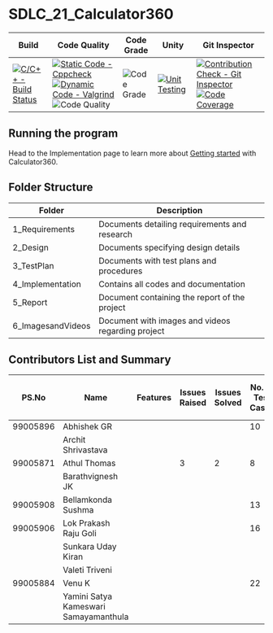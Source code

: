 # SDLC_21_Calculator360

Build | Code Quality | Code Grade | Unity | Git Inspector |
|---------|---------|-----------|---------|------------|
| [![C/C++ - Build Status](https://github.com/thomasathul/SDLC_21_Calculator360/actions/workflows/build.yml/badge.svg)](https://github.com/thomasathul/SDLC_21_Calculator360/actions/workflows/build.yml)       |[![Static Code - Cppcheck](https://github.com/thomasathul/SDLC_21_Calculator360/actions/workflows/cppcheck.yml/badge.svg)](https://github.com/thomasathul/SDLC_21_Calculator360/actions/workflows/cppcheck.yml) [![Dynamic Code - Valgrind](https://github.com/thomasathul/SDLC_21_Calculator360/actions/workflows/valgrind.yml/badge.svg)](https://github.com/thomasathul/SDLC_21_Calculator360/actions/workflows/valgrind.yml)![Code Quality](https://www.code-inspector.com/project/26748/score/svg) |   ![Code Grade](https://www.code-inspector.com/project/26748/status/svg)  |[![Unit Testing](https://github.com/thomasathul/SDLC_21_Calculator360/actions/workflows/unittest.yml/badge.svg)](https://github.com/thomasathul/SDLC_21_Calculator360/actions/workflows/unittest.yml)| [![Contribution Check - Git Inspector](https://github.com/thomasathul/SDLC_21_Calculator360/actions/workflows/gitinspector.yml/badge.svg)](https://github.com/thomasathul/SDLC_21_Calculator360/actions/workflows/gitinspector.yml) [![Code Coverage](https://github.com/thomasathul/SDLC_21_Calculator360/actions/workflows/coverage.yml/badge.svg)](https://github.com/thomasathul/SDLC_21_Calculator360/actions/workflows/coverage.yml)      |

## Running the program 
Head to the Implementation page to learn more about [Getting started](https://github.com/thomasathul/SDLC_21_Calculator360/tree/main/4_Implementation#getting-started-with-calculator360) with Calculator360.

## Folder Structure
Folder                      | Description
----------------------------| -----------------------------------------
1_Requirements              | Documents detailing requirements and research
2_Design                    | Documents specifying design details
3_TestPlan                  | Documents with test plans and procedures
4_Implementation            | Contains all codes and documentation
5_Report                    | Document containing the report of the project
6_ImagesandVideos           | Document with images and videos regarding project

## Contributors List and Summary
| PS.No | Name | Features |Issues Raised | Issues Solved | No. of Test Cases | No. of Test Cases Passing |
|-----|-----|----|------|-----|-----|-----|
|  99005896   | Abhishek GR |  |      |    | 10 | 10   |
|     | Archit Shrivastava   |    |      |     |     |     |
| 99005871     |    Athul Thomas              |     |   3  |   2   |  8  |  8   |
|     |    Barathvignesh JK             |     |     |      |    |     |
|99005908     |   Bellamkonda Sushma              |     |     |      |  13  |  13   |
| 99005906    |   Lok Prakash Raju Goli              |     |     |      | 16  |  16  |
|     |   Sunkara Uday Kiran              |     |     |      |    |     |
|     |   Valeti Triveni              |     |     |      |    |     |
|99005884    |   Venu K              |     |     |      | 22   | 22    |
|     |  Yamini Satya Kameswari  Samayamanthula             |     |     |      |    |     |
